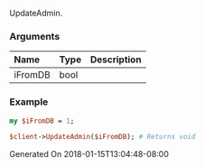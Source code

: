 UpdateAdmin.
### Arguments
**Name**|**Type**|**Description**
:---|:---|:---
iFromDB|bool|

### Example

```perl
my $iFromDB = 1;

$client->UpdateAdmin($iFromDB); # Returns void
```


Generated On 2018-01-15T13:04:48-08:00